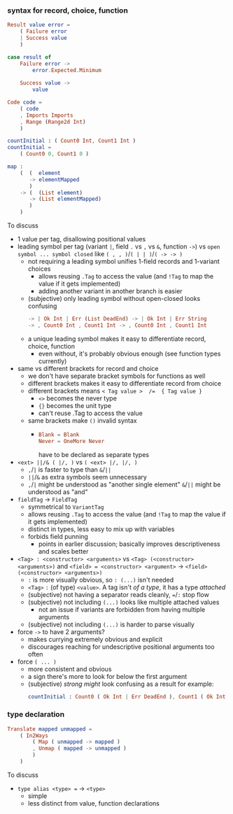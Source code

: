 ### syntax for record, choice, function

```elm
Result value error =
    ( Failure error
    | Success value
    )

case result of
    Failure error ->
        error.Expected.Minimum
    
    Success value ->
        value

Code code =
    ( code
    , Imports Imports
    , Range (Range2d Int)
    )

countInitial : ( Count0 Int, Count1 Int )
countInitial =
    ( Count0 0, Count1 0 )

map :
    (  (  element
       -> elementMapped
       )
    -> (  (List element)
       -> (List elementMapped)
       )
    )
```

To discuss
  - 1 value per tag, disallowing positional values
  - leading symbol per tag (variant `|`, field `.` vs `,` vs `&`, function `->`)
    vs `open symbol ... symbol closed` like `( , , )`/`( | | )`/`( -> -> )`
      - not requiring a leading symbol unifies 1-field records and 1-variant choices
          - allows reusing `.Tag` to access the value
            (and `!Tag` to map the value if it gets implemented)
          - adding another variant in another branch is easier
      - (subjective)
        only leading symbol without open-closed looks confusing
        ```elm
        -> | Ok Int | Err (List DeadEnd) -> | Ok Int | Err String
        -> , Count0 Int , Count1 Int -> , Count0 Int , Count1 Int
        ```
      - a unique leading symbol makes it easy to differentiate record, choice, function
          - even without, it's probably obvious enough (see function types currently)
  - same vs different brackets for record and choice
      - we don't have separate bracket symbols for functions as well
      - different brackets makes it easy to differentiate record from choice
      - different brackets means `< Tag value >  /=  { Tag value }`
          - `<>` becomes the never type
          - `{}` becomes the unit type
          - can't reuse .Tag to access the value
      - same brackets make `()` invalid syntax
          - ```elm
            Blank = Blank
            Never = OneMore Never
            ```
            have to be declared as separate types
  - `<ext> ||/& ( |/, )` vs `( <ext> |/, |/, )`
      - `,`/`|` is faster to type than `&`/`||`
      - `||`/`&` as extra symbols seem unnecessary
      - `,`/`|` might be understood as "another single element"
        `&`/`||` might be understood as "and"
  - `fieldTag` → `FieldTag`
      - symmetrical to `VariantTag`
      - allows reusing `.Tag` to access the value
        (and `!Tag` to map the value if it gets implemented)
      - distinct in types, less easy to mix up with variables
      - forbids field punning
          - points in earlier discussion;
            basically improves descriptiveness and scales better
  - `<Tag> : <constructor> <arguments>` vs `<Tag> (<constructor> <arguments>)` and
    `<field> = <constructor> <argument>` → `<field> (<constructor> <arguments>)`
      - `:` is more visually obvious, so `: (...)` isn't needed
      - `<Tag>` `:` (of type) `<value>`.
        A tag isn't _of a type_, it has a type _attached_
      - (subjective) not having a separator reads cleanly, `=`/`:` stop flow
      - (subjective) not including `(...)` looks like multiple attached values
          - not an issue if variants are forbidden from having multiple arguments
      - (subjective) not including `(...)` is harder to parse visually
  - force `->` to have 2 arguments?
      - makes currying extremely obvious and explicit
      - discourages reaching for undescriptive positional arguments too often
  - force `( ... )`
      - more consistent and obvious
      - a sign there's more to look for below the first argument
      - (subjective) _strong might_ look confusing as a result for example:
        ```elm
        countInitial : Count0 ( Ok Int | Err DeadEnd ), Count1 ( Ok Int | Err DeadEnd )
        ```

### type declaration

```elm
Translate mapped unmapped =
    ( In2Ways
        ( Map ( unmapped -> mapped )
        , Unmap ( mapped -> unmapped )
        )
    )
```

To discuss
- `type alias <type> =` → `<type>`
    - simple
    - less distinct from value, function declarations

